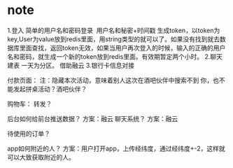 # note
1.登入 简单的用户名和密码登录  用户名和秘密+时间戳 生成token，以token为key,User为value放到redis里面，用string类型的就可以了。如果没有找到就去数据库里面查找，返回token无效，如果当用户再次登入的时候，输入的正确的用户名和密码，就生成一个新的token放到redis里面。有效期暂定两个小时。
2.聊天 建表  一天为分区。  借助融云
3.银行卡信息对接  


付款页面：
注：隐藏本次活动，意味着别人这次在酒吧伙伴中搜索不到
你，也不能发起拼桌活动？酒吧伙伴？

购物车：
转发？

后台如何给前台推送数据？
方案：融云
聊天系统？
方案：融云

待使用的订单？

app如何附近的人？
方案：用户打开app，上传经纬度，通过经纬度+-2，这样就可以大致获取附近的人。

